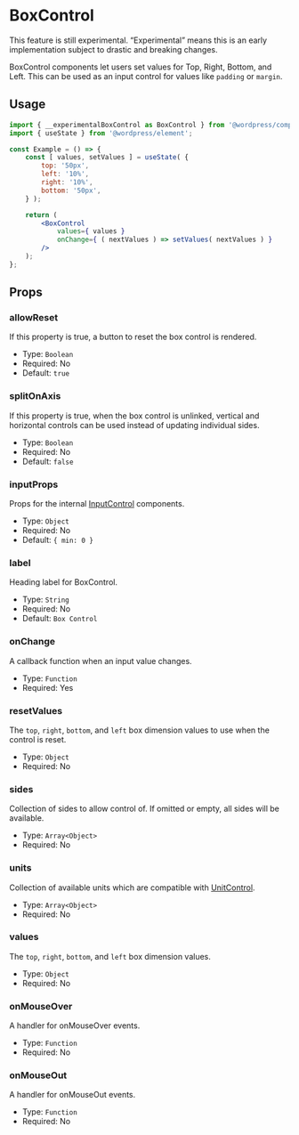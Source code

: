 # BoxControl

<div class="callout callout-alert">
This feature is still experimental. “Experimental” means this is an early implementation subject to drastic and breaking changes.
</div>

BoxControl components let users set values for Top, Right, Bottom, and Left. This can be used as an input control for values like `padding` or `margin`.

## Usage

```jsx
import { __experimentalBoxControl as BoxControl } from '@wordpress/components';
import { useState } from '@wordpress/element';

const Example = () => {
	const [ values, setValues ] = useState( {
		top: '50px',
		left: '10%',
		right: '10%',
		bottom: '50px',
	} );

	return (
		<BoxControl
			values={ values }
			onChange={ ( nextValues ) => setValues( nextValues ) }
		/>
	);
};
```

## Props
### allowReset

If this property is true, a button to reset the box control is rendered.

- Type: `Boolean`
- Required: No
- Default: `true`

### splitOnAxis

If this property is true, when the box control is unlinked, vertical and horizontal controls can be used instead of updating individual sides.

- Type: `Boolean`
- Required: No
- Default: `false`

### inputProps

Props for the internal [InputControl](../input-control) components.

-   Type: `Object`
-   Required: No
-   Default: `{ min: 0 }`

### label

Heading label for BoxControl.

-   Type: `String`
-   Required: No
-   Default: `Box Control`

### onChange

A callback function when an input value changes.

-   Type: `Function`
-   Required: Yes

### resetValues

The `top`, `right`, `bottom`, and `left` box dimension values to use when the control is reset.

-   Type: `Object`
-   Required: No

### sides

Collection of sides to allow control of. If omitted or empty, all sides will be available.

-   Type: `Array<Object>`
-   Required: No

### units

Collection of available units which are compatible with [UnitControl](../unit-control).

-   Type: `Array<Object>`
-   Required: No

### values

The `top`, `right`, `bottom`, and `left` box dimension values.

-   Type: `Object`
-   Required: No

### onMouseOver

A handler for onMouseOver events.

-   Type: `Function`
-   Required: No

### onMouseOut

A handler for onMouseOut events.

-   Type: `Function`
-   Required: No

